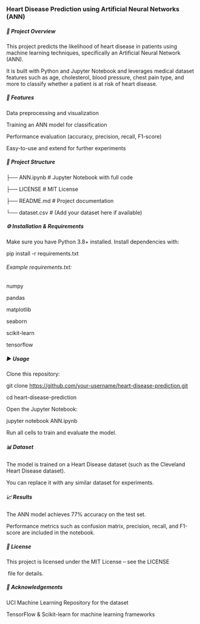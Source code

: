 ### Heart Disease Prediction using Artificial Neural Networks (ANN)

##### 📌 Project Overview



This project predicts the likelihood of heart disease in patients using machine learning techniques, specifically an Artificial Neural Network (ANN).

It is built with Python and Jupyter Notebook and leverages medical dataset features such as age, cholesterol, blood pressure, chest pain type, and more to classify whether a patient is at risk of heart disease.



##### 🚀 Features



Data preprocessing and visualization



Training an ANN model for classification



Performance evaluation (accuracy, precision, recall, F1-score)



Easy-to-use and extend for further experiments



##### 📂 Project Structure

├── ANN.ipynb          # Jupyter Notebook with full code

├── LICENSE            # MIT License

├── README.md          # Project documentation

└── dataset.csv        # (Add your dataset here if available)



##### ⚙️ Installation \& Requirements



Make sure you have Python 3.8+ installed. Install dependencies with:



pip install -r requirements.txt





###### Example requirements.txt:



numpy

pandas

matplotlib

seaborn

scikit-learn

tensorflow



##### ▶️ Usage



Clone this repository:



git clone https://github.com/your-username/heart-disease-prediction.git

cd heart-disease-prediction





Open the Jupyter Notebook:



jupyter notebook ANN.ipynb





Run all cells to train and evaluate the model.



##### 📊 Dataset



The model is trained on a Heart Disease dataset (such as the Cleveland Heart Disease dataset).



You can replace it with any similar dataset for experiments.



##### 📈 Results



The ANN model achieves 77% accuracy on the test set.



Performance metrics such as confusion matrix, precision, recall, and F1-score are included in the notebook.



##### 📝 License



This project is licensed under the MIT License – see the LICENSE

&nbsp;file for details.



##### 🙌 Acknowledgements



UCI Machine Learning Repository for the dataset



TensorFlow \& Scikit-learn for machine learning frameworks


